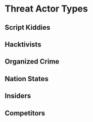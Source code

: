 # Threat Actor Types

## Script Kiddies

## Hacktivists

## Organized Crime

## Nation States

## Insiders

## Competitors

